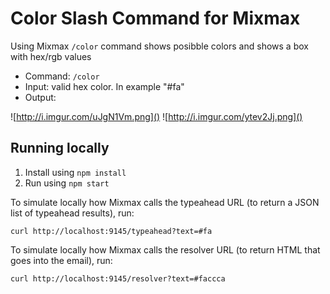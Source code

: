 # Color Slash Command for Mixmax

Using Mixmax `/color` command shows posibble colors and shows a box with hex/rgb values

- Command: `/color`
- Input: valid hex color. In example "#fa"
- Output:

![http://i.imgur.com/uJgN1Vm.png]()
![http://i.imgur.com/ytev2Jj.png]()

## Running locally

1. Install using `npm install`
2. Run using `npm start`

To simulate locally how Mixmax calls the typeahead URL (to return a JSON list of typeahead results), run:

```
curl http://localhost:9145/typeahead?text=#fa
```

To simulate locally how Mixmax calls the resolver URL (to return HTML that goes into the email), run:

```
curl http://localhost:9145/resolver?text=#faccca
```
